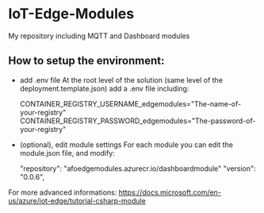 # IoT-Edge-Modules
My repository including MQTT and Dashboard modules

## How to setup the environment:
- add .env file
At the root level of the solution (same level of the deployment.template.json) add a .env file including:

  CONTAINER_REGISTRY_USERNAME_edgemodules="The-name-of-your-registry"
  CONTAINER_REGISTRY_PASSWORD_edgemodules="The-password-of-your-registry"

- (optional), edit module settings 
For each module you can edit the module.json file, and modify:

  "repository": "afoedgemodules.azurecr.io/dashboardmodule"
  "version": "0.0.6",

For more advanced informations: https://docs.microsoft.com/en-us/azure/iot-edge/tutorial-csharp-module
